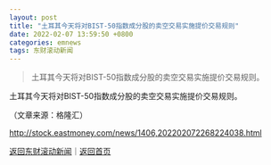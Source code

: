 ```yaml
---
layout: post
title: "土耳其今天将对BIST-50指数成分股的卖空交易实施提价交易规则"
date: 2022-02-07 13:59:50 +0800
categories: emnews
tags: 东财滚动新闻
---
```

> 土耳其今天将对BIST-50指数成分股的卖空交易实施提价交易规则。

<p>土耳其今天将对BIST-50指数成分股的卖空交易实施提价交易规则。 </p><p class="em_media">（文章来源：格隆汇）</p>

<http://stock.eastmoney.com/news/1406,202202072268224038.html>

[返回东财滚动新闻](//finews.withounder.com/emnews/)｜[返回首页](//finews.withounder.com/)